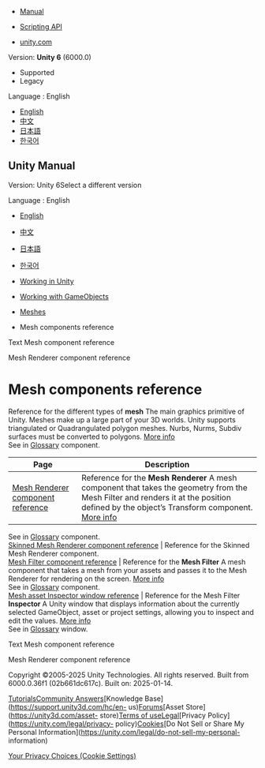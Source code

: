 [](https://docs.unity3d.com)

  * [Manual](../Manual/index.html)
  * [Scripting API](../ScriptReference/index.html)

  * [unity.com](https://unity.com/)

Version: **Unity 6** (6000.0)

  * Supported
  * Legacy

Language : English

  * [English](/Manual/mesh-components-reference.html)
  * [中文](/cn/current/Manual/mesh-components-reference.html)
  * [日本語](/ja/current/Manual/mesh-components-reference.html)
  * [한국어](/kr/current/Manual/mesh-components-reference.html)

[](https://docs.unity3d.com)

## Unity Manual

Version: Unity 6Select a different version

Language : English

  * [English](/Manual/mesh-components-reference.html)
  * [中文](/cn/current/Manual/mesh-components-reference.html)
  * [日本語](/ja/current/Manual/mesh-components-reference.html)
  * [한국어](/kr/current/Manual/mesh-components-reference.html)

  * [Working in Unity](working-in-unity.html)
  * [Working with GameObjects](working-with-gameobjects.html)
  * [Meshes](mesh.html)
  * Mesh components reference

[](class-TextMesh.html)

Text Mesh component reference

[](class-MeshRenderer.html)

Mesh Renderer component reference

# Mesh components reference

Reference for the different types of **mesh** The main graphics primitive of
Unity. Meshes make up a large part of your 3D worlds. Unity supports
triangulated or Quadrangulated polygon meshes. Nurbs, Nurms, Subdiv surfaces
must be converted to polygons. [More info](mesh.html)  
See in [Glossary](Glossary.html#Mesh) component.

**Page** | **Description**  
---|---  
[Mesh Renderer component reference](class-MeshRenderer.html) | Reference for the **Mesh Renderer** A mesh component that takes the geometry from the Mesh Filter and renders it at the position defined by the object’s Transform component. [More info](class-MeshRenderer.html)  
See in [Glossary](Glossary.html#MeshRenderer) component.  
[Skinned Mesh Renderer component reference](class-SkinnedMeshRenderer.html) | Reference for the Skinned Mesh Renderer component.  
[Mesh Filter component reference](class-MeshFilter.html) | Reference for the **Mesh Filter** A mesh component that takes a mesh from your assets and passes it to the Mesh Renderer for rendering on the screen. [More info](class-MeshFilter.html)  
See in [Glossary](Glossary.html#MeshFilter) component.  
[Mesh asset Inspector window reference](class-Mesh.html) | Reference for the Mesh Filter **Inspector** A Unity window that displays information about the currently selected GameObject, asset or project settings, allowing you to inspect and edit the values. [More info](UsingTheInspector.html)  
See in [Glossary](Glossary.html#Inspector) window.  
  
[](class-TextMesh.html)

Text Mesh component reference

[](class-MeshRenderer.html)

Mesh Renderer component reference

Copyright ©2005-2025 Unity Technologies. All rights reserved. Built from
6000.0.36f1 (02b661dc617c). Built on: 2025-01-14.

[Tutorials](https://learn.unity.com/)[Community
Answers](https://answers.unity3d.com)[Knowledge
Base](https://support.unity3d.com/hc/en-
us)[Forums](https://forum.unity3d.com)[Asset Store](https://unity3d.com/asset-
store)[Terms of
use](https://docs.unity3d.com/Manual/TermsOfUse.html)[Legal](https://unity.com/legal)[Privacy
Policy](https://unity.com/legal/privacy-
policy)[Cookies](https://unity.com/legal/cookie-policy)[Do Not Sell or Share
My Personal Information](https://unity.com/legal/do-not-sell-my-personal-
information)

[Your Privacy Choices (Cookie Settings)](javascript:void\(0\);)

